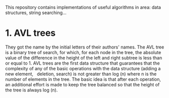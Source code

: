 This repository contains implementations of useful algorithms in area: data structures, string searching...

# 1. AVL trees #

They got the name by the initial letters of their authors' names. The AVL tree is a binary tree of search, for which, for each node in the tree, the absolute value of the difference in the height of the left and right subtree is less than or equal to 1. AVL trees are the first data structure that guarantees that the complexity of any of the basic operations with the data structure (adding a new element,
  deletion, search) is not greater than log (n) where n is the number of elements in the tree. The basic idea is that after each operation, an additional effort is made to keep the tree balanced so that the height of the tree is always log (n).


